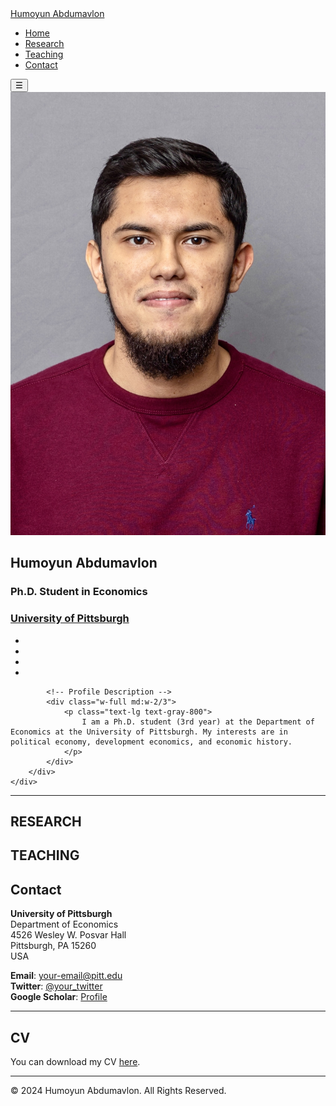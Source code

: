 <script src="https://cdn.tailwindcss.com"></script>
<link rel="stylesheet" href="https://cdnjs.cloudflare.com/ajax/libs/font-awesome/6.4.2/css/all.min.css">
<link rel="stylesheet" href="https://cdn.jsdelivr.net/gh/jpswalsh/academicons@1/css/academicons.min.css">

<script>
tailwind.config = {
  theme: {
    extend: {
      colors: {
        primary: '#1565c0',
      },
      fontFamily: {
        sans: ['-apple-system', 'BlinkMacSystemFont', 'Segoe UI', 'Roboto', 'Oxygen', 'Ubuntu', 'Cantarell', 'Open Sans', 'Helvetica Neue', 'sans-serif'],
      },
    }
  }
}
</script>

<nav class="fixed top-0 left-0 right-0 z-50 flex justify-between items-center px-8 py-4 bg-white shadow-sm">
    <div class="text-2xl font-bold">
        <a href="#" class="text-gray-800 hover:text-primary transition-colors">Humoyun Abdumavlon</a>
    </div>
    <ul class="hidden md:flex space-x-8">
        <li><a href="#home" class="text-gray-800 hover:text-primary transition-colors">Home</a></li>
        <li><a href="#research" class="text-gray-800 hover:text-primary transition-colors">Research</a></li>
        <li><a href="#teaching" class="text-gray-800 hover:text-primary transition-colors">Teaching</a></li>
        <li><a href="#contact" class="text-gray-800 hover:text-primary transition-colors">Contact</a></li>
    </ul>
    <button class="md:hidden text-2xl" onclick="document.querySelector('.nav-links').classList.toggle('active')">
        ☰
    </button>
</nav>

<div class="mt-24">
    <div class="max-w-7xl mx-auto px-4">
        <div class="flex flex-col md:flex-row gap-8 items-start">
            <!-- Profile Picture -->
            <div class="w-full md:w-1/3">
                <img src="profile.jpg" alt="Profile Picture" class="w-[270px] h-[270px] rounded-full object-cover object-center mx-auto">
                <div class="text-center mt-6">
                    <h2 class="text-[1.75em] font-light text-black mb-2">Humoyun Abdumavlon</h2>
                    <h3 class="text-base font-light text-gray-600 mb-2">Ph.D. Student in Economics</h3>
                    <h3 class="text-base font-light mb-2">
                        <a href="https://www.econ.pitt.edu/" class="text-gray-600 hover:text-primary hover:underline">University of Pittsburgh</a>
                    </h3>
                    <ul class="flex justify-center items-center space-x-8 mt-8">
                        <li><a href="/uploads/cv.pdf" class="text-3xl text-gray-600 hover:text-primary transition-colors"><i class="ai ai-cv"></i></a></li>
                        <li><a href="mailto:brunokomel@gmail.com" class="text-3xl text-gray-600 hover:text-primary transition-colors"><i class="fas fa-envelope"></i></a></li>
                        <li><a href="https://github.com/brunokomel" class="text-3xl text-gray-600 hover:text-primary transition-colors"><i class="fab fa-github"></i></a></li>
                        <li><a href="https://www.linkedin.com/in/brunokomel" class="text-3xl text-gray-600 hover:text-primary transition-colors"><i class="fab fa-linkedin"></i></a></li>
                    </ul>
                </div>
            </div>
            
            <!-- Profile Description -->
            <div class="w-full md:w-2/3">
                <p class="text-lg text-gray-800">
                    I am a Ph.D. student (3rd year) at the Department of Economics at the University of Pittsburgh. My interests are in political economy, development economics, and economic history.
                </p>
            </div>
        </div>
    </div>
</div>

---

## RESEARCH

## TEACHING

## Contact

**University of Pittsburgh**  
Department of Economics  
4526 Wesley W. Posvar Hall  
Pittsburgh, PA 15260  
USA

**Email**: [your-email@pitt.edu](mailto:your-email@pitt.edu)  
**Twitter**: [@your_twitter](https://twitter.com/your_twitter)  
**Google Scholar**: [Profile](https://scholar.google.com/citations?user=your-scholar-id)

---

## CV

You can download my CV [here](link-to-your-cv.pdf).

---

&copy; 2024 Humoyun Abdumavlon. All Rights Reserved.
